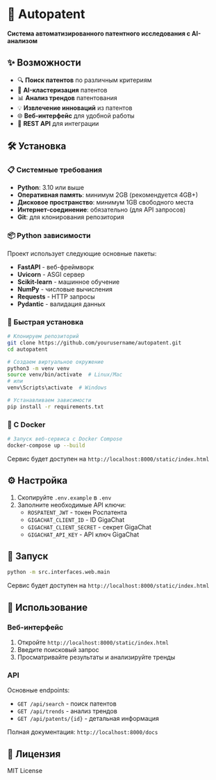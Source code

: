 # 🚀 Autopatent

**Система автоматизированного патентного исследования с AI-анализом**

## ✨ Возможности

- 🔍 **Поиск патентов** по различным критериям
- 🤖 **AI-кластеризация** патентов
- 📊 **Анализ трендов** патентования
- 💡 **Извлечение инноваций** из патентов
- 🌐 **Веб-интерфейс** для удобной работы
- 🔗 **REST API** для интеграции

## 🛠 Установка

### 📋 Системные требования
- **Python**: 3.10 или выше
- **Оперативная память**: минимум 2GB (рекомендуется 4GB+)
- **Дисковое пространство**: минимум 1GB свободного места
- **Интернет-соединение**: обязательно (для API запросов)
- **Git**: для клонирования репозитория

### 📦 Python зависимости
Проект использует следующие основные пакеты:
- **FastAPI** - веб-фреймворк
- **Uvicorn** - ASGI сервер
- **Scikit-learn** - машинное обучение
- **NumPy** - числовые вычисления
- **Requests** - HTTP запросы
- **Pydantic** - валидация данных

### 🚀 Быстрая установка

```bash
# Клонируем репозиторий
git clone https://github.com/yourusername/autopatent.git
cd autopatent

# Создаем виртуальное окружение
python3 -m venv venv
source venv/bin/activate  # Linux/Mac
# или
venv\Scripts\activate  # Windows

# Устанавливаем зависимости
pip install -r requirements.txt
```

### 🐳 С Docker

```bash
# Запуск веб-сервиса с Docker Compose
docker-compose up --build
```

Сервис будет доступен на `http://localhost:8000/static/index.html`

## ⚙️ Настройка

1. Скопируйте `.env.example` в `.env`
2. Заполните необходимые API ключи:
   - `ROSPATENT_JWT` - токен Роспатента
   - `GIGACHAT_CLIENT_ID` - ID GigaChat
   - `GIGACHAT_CLIENT_SECRET` - секрет GigaChat
   - `GIGACHAT_API_KEY` - API ключ GigaChat

## 🚀 Запуск

```bash
python -m src.interfaces.web.main
```

Сервис будет доступен на `http://localhost:8000/static/index.html`

## 📖 Использование

### Веб-интерфейс
1. Откройте `http://localhost:8000/static/index.html`
2. Введите поисковый запрос
3. Просматривайте результаты и анализируйте тренды

### API
Основные endpoints:
- `GET /api/search` - поиск патентов
- `GET /api/trends` - анализ трендов
- `GET /api/patents/{id}` - детальная информация

Полная документация: `http://localhost:8000/docs`

## 📄 Лицензия

MIT License
